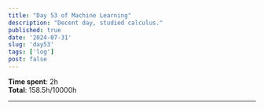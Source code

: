 ```yaml
---
title: "Day 53 of Machine Learning"
description: "Decent day, studied calculus."
published: true
date: '2024-07-31'
slug: 'day53'
tags: ['log']
post: false
---
```

<script>
    import Image from '$lib/components/Image.svelte';
</script>


**Time spent**: 2h<br /> **Total**: 158.5h/10000h

___
